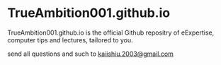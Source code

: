 # TrueAmbition001.github.io

TrueAmbition001.github.io is the official Github repositry of eExpertise, computer tips and lectures, tailored to you.

send all questions and such to kaiishiu.2003@gmail.com

